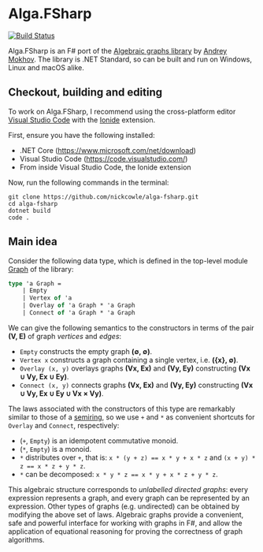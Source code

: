 # Alga.FSharp

[![Build Status](https://travis-ci.org/nickcowle/alga-fsharp.svg?branch=master)](https://travis-ci.org/nickcowle/alga-fsharp)

Alga.FSharp is an F# port of the [Algebraic graphs library](https://github.com/snowleopard/alga) by [Andrey Mokhov](https://www.ncl.ac.uk/engineering/staff/profile/andreymokhov.html#background). The library is .NET Standard, so can be built and run on Windows, Linux and macOS alike.

## Checkout, building and editing

To work on Alga.FSharp, I recommend using the cross-platform editor [Visual Studio Code](https://code.visualstudio.com/) with the [Ionide](http://ionide.io/) extension.

First, ensure you have the following installed:
* .NET Core (https://www.microsoft.com/net/download)
* Visual Studio Code (https://code.visualstudio.com/)
* From inside Visual Studio Code, the Ionide extension

Now, run the following commands in the terminal:

```
git clone https://github.com/nickcowle/alga-fsharp.git
cd alga-fsharp
dotnet build
code .
```

## Main idea

Consider the following data type, which is defined in the top-level module
[Graph](https://github.com/nickcowle/alga-fsharp/blob/master/Alga.FSharp/Graph.fs)
of the library:

```fsharp
type 'a Graph =
    | Empty
    | Vertex of 'a
    | Overlay of 'a Graph * 'a Graph
    | Connect of 'a Graph * 'a Graph
```

We can give the following semantics to the constructors in terms of the pair **(V, E)** of graph *vertices* and *edges*:

* `Empty` constructs the empty graph **(∅, ∅)**.
* `Vertex x` constructs a graph containing a single vertex, i.e. **({x}, ∅)**.
* `Overlay (x, y)` overlays graphs **(Vx, Ex)** and **(Vy, Ey)** constructing **(Vx ∪ Vy, Ex ∪ Ey)**.
* `Connect (x, y)` connects graphs **(Vx, Ex)** and **(Vy, Ey)** constructing **(Vx ∪ Vy, Ex ∪ Ey ∪ Vx × Vy)**.

The laws associated with the constructors of this type are remarkably similar to those of a [semiring](https://en.wikipedia.org/wiki/Semiring),
so we use `+` and `*` as convenient shortcuts for `Overlay` and `Connect`, respectively:

* (`+`, `Empty`) is an idempotent commutative monoid.
* (`*`, `Empty`) is a monoid.
* `*` distributes over `+`, that is: `x * (y + z) == x * y + x * z` and `(x + y) * z == x * z + y * z`.
* `*` can be decomposed: `x * y * z == x * y + x * z + y * z`.

This algebraic structure corresponds to *unlabelled directed graphs*: every expression represents a graph, and every
graph can be represented by an expression. Other types of graphs (e.g. undirected) can be obtained by modifying the
above set of laws. Algebraic graphs provide a convenient, safe and powerful interface for working with graphs in F#,
and allow the application of equational reasoning for proving the correctness of graph algorithms.
